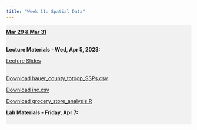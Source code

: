 ```yaml
---
title: "Week 11: Spatial Data"
---
```


<div style="background-color:rgba(0, 0, 0, 0.0470588); text-align:left; vertical-align: middle; padding:10px 0;">
<b><u>Mar 29 & Mar 31</u></b> <br> <br>

<b>Lecture Materials - Wed, Apr 5, 2023:</b> <br>

<a  href="/materials/unit_02/week_03/lecture_02_week_03.html" target="_blank">Lecture Slides</a> <br> <br>

<a  href="/materials/unit_02/inputs/hauer_county_totpop_SSPs.csv" download>Download hauer_county_totpop_SSPs.csv</a> <br>

<a  href="/materials/unit_02/inputs/inc.csv" download>Download inc.csv</a> <br>

<a  href="/materials/unit_02/week_03/grocery_store_analysis.R" download>Download grocery_store_analysis.R</a> <br>


<b>Lab Materials - Friday, Apr 7:</b> <br>
<!--
<a  href="/materials/unit_02/week_03/lab_02_week_03.html" target="_blank">Week 11 Lab Notes</a> <br> 

<a  href="/materials/unit_02/inputs/arizona_grocery_foot_traffic.csv" download>Download arizona_grocery_foot_traffic.csv</a> <br>



<b>Project Materials - Due Friday, April 7 by 11:59 PM:</b> <br>

<a  href="/materials/unit_02/week_02/ps_02_week_02.html" target="_blank">Project 2 Problem Set 2 Instructions</a> <br> 

</div>

<br> 
-->